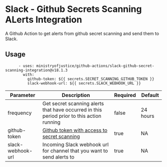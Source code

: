 # Slack - Github Secrets Scanning ALerts Integration

A Github Action to get alerts from github secret scanning and send them to Slack.

## Usage

```
      - uses: ministryofjustice/github-actions/slack-github-secret-scanning-integration@v18.1.3
        with:
          github-token: ${{ secrets.SECRET_SCANNING_GITHUB_TOKEN }}
          slack-webhook-url: ${{ secrets.SLACK_WEBHOOK_URL }}
```

| Parameter                                                           | Description                                                      | Required                                                     | Default                                                     |
| ---------------------------------------------------------------- | ---------------------------------------------------------------- | ---------------------------------------------------------------- | ---------------------------------------------------------------- |
| frequency                                | Get secret scanning alerts that have occurred in this period prior to this action running | false | 24 hours |
| github-token                               | [Github token with access to secret scanning](https://docs.github.com/en/rest/secret-scanning/secret-scanning?apiVersion=2022-11-28#list-secret-scanning-alerts-for-a-repository)                 | true | NA |
| slack-webhook-url           | Incoming Slack webhook url for channel that you want to send alerts to                | true | NA |

